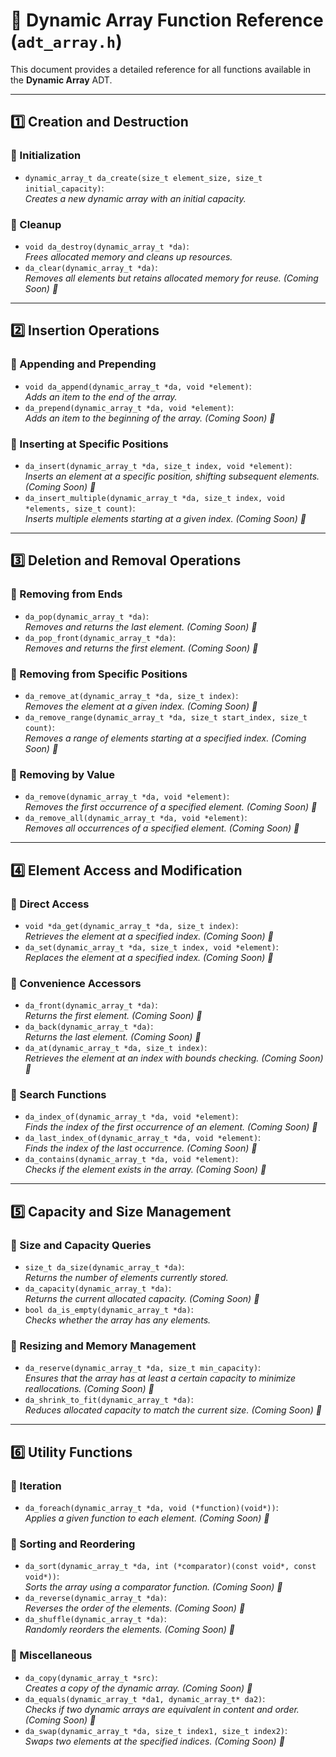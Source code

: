 # 📖 Dynamic Array Function Reference (`adt_array.h`)

This document provides a detailed reference for all functions available in the **Dynamic Array** ADT.

---

## 1️⃣ Creation and Destruction

### 🔹 Initialization  
- `dynamic_array_t da_create(size_t element_size, size_t initial_capacity)`:  
  _Creates a new dynamic array with an initial capacity._  

### 🔹 Cleanup  
- `void da_destroy(dynamic_array_t *da)`:  
  _Frees allocated memory and cleans up resources._  
- `da_clear(dynamic_array_t *da)`:  
  _Removes all elements but retains allocated memory for reuse._ _(Coming Soon) 🚀_ 

---

## 2️⃣ Insertion Operations

### 🔹 Appending and Prepending  
- `void da_append(dynamic_array_t *da, void *element)`:  
  _Adds an item to the end of the array._  
- `da_prepend(dynamic_array_t *da, void *element)`:  
  _Adds an item to the beginning of the array._ _(Coming Soon) 🚀_

### 🔹 Inserting at Specific Positions  
- `da_insert(dynamic_array_t *da, size_t index, void *element)`:  
  _Inserts an element at a specific position, shifting subsequent elements._ _(Coming Soon) 🚀_ 
- `da_insert_multiple(dynamic_array_t *da, size_t index, void *elements, size_t count)`:  
  _Inserts multiple elements starting at a given index._ _(Coming Soon) 🚀_

---

## 3️⃣ Deletion and Removal Operations  

### 🔹 Removing from Ends  
- `da_pop(dynamic_array_t *da)`:  
  _Removes and returns the last element._ _(Coming Soon) 🚀_ 
- `da_pop_front(dynamic_array_t *da)`:  
  _Removes and returns the first element._ _(Coming Soon) 🚀_

### 🔹 Removing from Specific Positions  
- `da_remove_at(dynamic_array_t *da, size_t index)`:  
  _Removes the element at a given index._ _(Coming Soon) 🚀_ 
- `da_remove_range(dynamic_array_t *da, size_t start_index, size_t count)`:  
  _Removes a range of elements starting at a specified index._ _(Coming Soon) 🚀_

### 🔹 Removing by Value  
- `da_remove(dynamic_array_t *da, void *element)`:  
  _Removes the first occurrence of a specified element._ _(Coming Soon) 🚀_
- `da_remove_all(dynamic_array_t *da, void *element)`:  
  _Removes all occurrences of a specified element._ _(Coming Soon) 🚀_

---

## 4️⃣ Element Access and Modification  

### 🔹 Direct Access  
- `void *da_get(dynamic_array_t *da, size_t index)`:  
  _Retrieves the element at a specified index._ _(Coming Soon) 🚀_  
- `da_set(dynamic_array_t *da, size_t index, void *element)`:  
  _Replaces the element at a specified index._ _(Coming Soon) 🚀_  

### 🔹 Convenience Accessors  
- `da_front(dynamic_array_t *da)`:  
  _Returns the first element._ _(Coming Soon) 🚀_
- `da_back(dynamic_array_t *da)`:  
  _Returns the last element._ _(Coming Soon) 🚀_
- `da_at(dynamic_array_t *da, size_t index)`:  
  _Retrieves the element at an index with bounds checking._ _(Coming Soon) 🚀_ 

### 🔹 Search Functions  
- `da_index_of(dynamic_array_t *da, void *element)`:  
  _Finds the index of the first occurrence of an element._ _(Coming Soon) 🚀_  
- `da_last_index_of(dynamic_array_t *da, void *element)`:  
  _Finds the index of the last occurrence._ _(Coming Soon) 🚀_
- `da_contains(dynamic_array_t *da, void *element)`:  
  _Checks if the element exists in the array._ _(Coming Soon) 🚀_ 

---

## 5️⃣ Capacity and Size Management  

### 🔹 Size and Capacity Queries  
- `size_t da_size(dynamic_array_t *da)`:  
  _Returns the number of elements currently stored._ 
- `da_capacity(dynamic_array_t *da)`:  
  _Returns the current allocated capacity._ _(Coming Soon) 🚀_  
- `bool da_is_empty(dynamic_array_t *da)`:  
  _Checks whether the array has any elements._  

### 🔹 Resizing and Memory Management  
- `da_reserve(dynamic_array_t *da, size_t min_capacity)`:  
  _Ensures that the array has at least a certain capacity to minimize reallocations._ _(Coming Soon) 🚀_
- `da_shrink_to_fit(dynamic_array_t *da)`:  
  _Reduces allocated capacity to match the current size._ _(Coming Soon) 🚀_

---

## 6️⃣ Utility Functions  

### 🔹 Iteration  
- `da_foreach(dynamic_array_t *da, void (*function)(void*))`:  
  _Applies a given function to each element._ _(Coming Soon) 🚀_

### 🔹 Sorting and Reordering  
- `da_sort(dynamic_array_t *da, int (*comparator)(const void*, const void*))`:  
  _Sorts the array using a comparator function._ _(Coming Soon) 🚀_
- `da_reverse(dynamic_array_t *da)`:  
  _Reverses the order of the elements._ _(Coming Soon) 🚀_
- `da_shuffle(dynamic_array_t *da)`:  
  _Randomly reorders the elements._ _(Coming Soon) 🚀_

### 🔹 Miscellaneous  
- `da_copy(dynamic_array_t *src)`:  
  _Creates a copy of the dynamic array._ _(Coming Soon) 🚀_
- `da_equals(dynamic_array_t *da1, dynamic_array_t* da2)`:  
  _Checks if two dynamic arrays are equivalent in content and order._ _(Coming Soon) 🚀_
- `da_swap(dynamic_array_t *da, size_t index1, size_t index2)`:  
  _Swaps two elements at the specified indices._ _(Coming Soon) 🚀_

